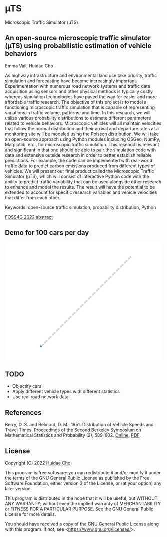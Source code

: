 # µTS
Microscopic Traffic Simulator (µTS)

## An open-source microscopic traffic simulator (µTS) using probabilistic estimation of vehicle behaviors

Emma Vail, Huidae Cho

As highway infrastructure and environmental land use take priority, traffic simulation and forecasting have become increasingly important. Experimentation with numerous road network systems and traffic data acquisition using sensors and other physical methods is typically costly whereas simulation technologies have paved the way for easier and more affordable traffic research. The objective of this project is to model a functioning microscopic traffic simulation that is capable of representing variations in traffic volume, patterns, and time. In this research, we will utilize various probability distributions to estimate different parameters related to vehicle behaviors. Microscopic vehicles will all maintain velocities that follow the normal distribution and their arrival and departure rates at a monitoring site will be modeled using the Poisson distribution. We will take an open-source approach using Python modules including OSGeo, NumPy, Matplotlib, etc., for microscopic traffic simulation. This research is relevant and significant in that one should be able to pair the simulation code with data and extensive outside research in order to better establish reliable predictions. For example, the code can be implemented with real-world traffic data to predict carbon emissions produced from different types of vehicles. We will present our final product called the Microscopic Traffic Simulator (µTS), which will consist of interactive Python code with the ability to predict traffic variability that can be used alongside other research to enhance and model the results. The result will have the potential to be extended to account for specific research variables and vehicle velocities that differ from each other.

Keywords: open-source traffic simulation, probability distribution, Python

[FOSS4G 2022 abstract](https://talks.osgeo.org/foss4g-2022/talk/review/QEFTUYCHHGBZYYTYHS3K8XXLEUWUHEXK)

## Demo for 100 cars per day

![simulation.gif](simulation.gif "simulation.gif")

## TODO

* Objectify cars
* Apply different vehicle types with different statistics
* Use real road network data

## References

Berry, D. S. and Belmont, D. M., 1951. Distribution of Vehicle Speeds and Travel Times. Proceedings of the Second Berkeley Symposium on Mathematical Statistics and Probability (2), 589-602. [Online](https://projecteuclid.org/proceedings/berkeley-symposium-on-mathematical-statistics-and-probability/Proceedings-of-the-Second-Berkeley-Symposium-on-Mathematical-Statistics-and/Chapter/Distribution-of-Vehicle-Speeds-and-Travel-Times/bsmsp/1200500257), [PDF](https://digitalassets.lib.berkeley.edu/math/ucb/text/math_s2_article-43.pdf).

## License

Copyright (C) 2022 [Huidae Cho](https://hcho.isnew.info/)

This program is free software: you can redistribute it and/or modify
it under the terms of the GNU General Public License as published by
the Free Software Foundation, either version 3 of the License, or
(at your option) any later version.

This program is distributed in the hope that it will be useful,
but WITHOUT ANY WARRANTY; without even the implied warranty of
MERCHANTABILITY or FITNESS FOR A PARTICULAR PURPOSE.  See the
GNU General Public License for more details.

You should have received a copy of the GNU General Public License
along with this program.  If not, see <<https://www.gnu.org/licenses/>>.
